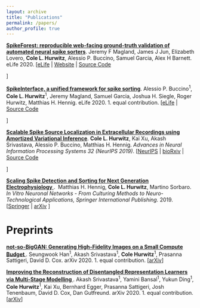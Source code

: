 ```yaml
---
layout: archive
title: "Publications"
permalink: /papers/
author_profile: true
---
```


<p>
<a href="https://elifesciences.org/articles/55167"><b>SpikeForest: reproducible web-facing ground-truth validation of automated neural spike sorters</b></a>.&nbsp;Jeremy F Magland, James J Jun, Elizabeth Lovero, <b>Cole L. Hurwitz</b>, Alessio P. Buccino, Samuel Garcia, Alex H Barnett. eLife 2020.  [<a href="https://elifesciences.org/articles/55167">eLife</a>
   | <a href="https://spikeforest.flatironinstitute.org/">Website</a>
   | <a href="https://github.com/flatironinstitute/spikeforest2">Source Code</a>

 ]
</p>
<!-- <p>
   [<a href="https://www.biorxiv.org/content/10.1101/2020.01.14.900688v1?rss=1">bioRxiv</a>
   | <a href="https://spikeforest.flatironinstitute.org/">Website</a>
   | <a href="https://github.com/flatironinstitute/spikeforest2">Source Code</a>

 ]
</p> -->

<p>
<a href="https://elifesciences.org/articles/61834"><b>SpikeInterface, a unified framework for spike sorting</b></a>.&nbsp;Alessio P. Buccino<sup>1</sup>, <b>Cole L. Hurwitz</b><sup>1</sup>, Jeremy Magland, Samuel Garcia, Joshua H. Siegle, Roger Hurwitz, Matthias H. Hennig. eLife 2020. 1. equal contribution. [<a href="https://elifesciences.org/articles/61834">eLife</a>
| <a href="https://github.com/SpikeInterface">Source Code</a>

]
</p>
<!-- <p>
   [<a href="https://elifesciences.org/articles/61834">eLife</a>
   | <a href="https://github.com/SpikeInterface">Source Code</a>

 ]
</p> -->


<p>
<a href="https://papers.nips.cc/paper/8720-scalable-spike-source-localization-in-extracellular-recordings-using-amortized-variational-inference"><b>Scalable Spike Source Localization in Extracellular Recordings using Amortized Variational Inference</b></a>.&nbsp;<b>Cole L. Hurwitz</b>, Kai Xu, Akash Srivastava, Alessio P. Buccino, Matthias H. Hennig. <i> Advances in Neural Information Processing Systems 32 (NeurIPS 2019)</i>. [<a href="https://papers.nips.cc/paper/8720-scalable-spike-source-localization-in-extracellular-recordings-using-amortized-variational-inference">NeurIPS</a>
| <a href="https://www.biorxiv.org/content/10.1101/656389v1">bioRxiv</a>
| <a href="https://github.com/colehurwitz/decay_model">Source Code</a>

]
</p>
<!-- <p>
   [<a href="https://papers.nips.cc/paper/8720-scalable-spike-source-localization-in-extracellular-recordings-using-amortized-variational-inference">NeurIPS</a>
   | <a href="https://www.biorxiv.org/content/10.1101/656389v1">bioRxiv</a>
   | <a href="https://github.com/colehurwitz/decay_model">Source Code</a>

 ]
</p> -->

<p>
<a href="https://arxiv.org/abs/1809.01051"><b>Scaling Spike Detection and Sorting for Next Generation Electrophysiology
</b></a>.&nbsp; Matthias H. Hennig, <b>Cole L. Hurwitz</b>, Martino Sorbaro. <i> In Vitro Neuronal Networks - From Culturing Methods to Neuro-Technological Applications, Springer International Publishing.</i> 2019. [<a href="https://link.springer.com/chapter/10.1007/978-3-030-11135-9_7">Springer</a>
   | <a href="https://arxiv.org/abs/1809.01051">arXiv</a>
 ]
</p>
<!-- <p>
   [<a href="https://link.springer.com/chapter/10.1007/978-3-030-11135-9_7">Springer</a>
   | <a href="https://arxiv.org/abs/1809.01051">arXiv</a>
 ]
</p> -->

# Preprints

<p>
<a href="https://arxiv.org/abs/2009.04433"><b>not-so-BigGAN: Generating High-Fidelity Images on a Small Compute Budget
</b></a>.&nbsp;Seungwook Han<sup>1</sup>, Akash Srivastava<sup>1</sup>, <b>Cole Hurwitz</b><sup>1</sup>, Prasanna Sattigeri, David D. Cox. arXiv 2020. 1. equal contribution.  [<a href="https://arxiv.org/abs/2009.04433">arXiv</a>]
</p>
<!-- <p>
   [<a href="https://papers.nips.cc/paper/8720-scalable-spike-source-localization-in-extracellular-recordings-using-amortized-variational-inference">NeurIPS</a>
   | <a href="https://www.biorxiv.org/content/10.1101/656389v1">bioRxiv</a>
   | <a href="https://github.com/colehurwitz/decay_model">Source Code</a>

 ]
</p> -->

<p>
<a href="https://arxiv.org/abs/2010.13187"><b>Improving the Reconstruction of Disentangled Representation Learners via Multi-Stage Modelling
</b></a>.&nbsp;Akash Srivastava<sup>1</sup>, Yamini Bansal<sup>1</sup>, Yukun Ding<sup>1</sup>, <b>Cole Hurwitz</b><sup>1</sup>, Kai Xu, Bernhard Egger, Prasanna Sattigeri, Josh Tenenbaum, David D. Cox, Dan Gutfreund. arXiv 2020. 1. equal contribution.  [<a href="https://arxiv.org/abs/2010.13187">arXiv</a>]
</p>
<!-- <p>
   [<a href="https://papers.nips.cc/paper/8720-scalable-spike-source-localization-in-extracellular-recordings-using-amortized-variational-inference">NeurIPS</a>
   | <a href="https://www.biorxiv.org/content/10.1101/656389v1">bioRxiv</a>
   | <a href="https://github.com/colehurwitz/decay_model">Source Code</a>

 ]
</p> -->
